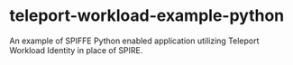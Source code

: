 # teleport-workload-example-python
An example of SPIFFE Python enabled application utilizing Teleport Workload Identity in place of SPIRE.
